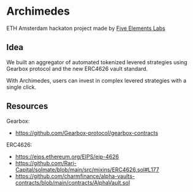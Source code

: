 # Archimedes

ETH Amsterdam hackaton project made by [Five Elements Labs](https://fiveelementslabs.com/)

## Idea

We built an aggregator of automated tokenized levered strategies using
Gearbox protocol and the new ERC4626 vault standard.

With Archimedes, users can invest in complex levered strategies with a single click.

## Resources

Gearbox:

- <https://github.com/Gearbox-protocol/gearbox-contracts>

ERC4626:

- <https://eips.ethereum.org/EIPS/eip-4626>
- <https://github.com/Rari-Capital/solmate/blob/main/src/mixins/ERC4626.sol#L177>
- <https://github.com/charmfinance/alpha-vaults-contracts/blob/main/contracts/AlphaVault.sol>
